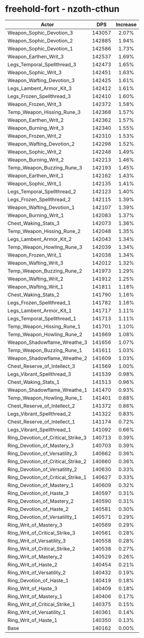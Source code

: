 # freehold-fort - nzoth-cthun
| Actor | DPS | Increase |
|---|:---:|:---:|
|Weapon_Sophic_Devotion_3|143057|2.07%|
|Weapon_Sophic_Devotion_2|142885|1.94%|
|Weapon_Sophic_Devotion_1|142586|1.73%|
|Weapon_Earthen_Writ_3|142537|1.69%|
|Legs_Temporal_Spellthread_3|142473|1.65%|
|Weapon_Sophic_Writ_3|142451|1.63%|
|Weapon_Wafting_Devotion_3|142425|1.61%|
|Legs_Lambent_Armor_Kit_3|142412|1.61%|
|Legs_Frozen_Spellthread_3|142410|1.60%|
|Weapon_Frozen_Writ_3|142372|1.58%|
|Temp_Weapon_Hissing_Rune_3|142368|1.57%|
|Weapon_Earthen_Writ_2|142362|1.57%|
|Weapon_Burning_Writ_3|142340|1.55%|
|Weapon_Frozen_Writ_2|142310|1.53%|
|Weapon_Wafting_Devotion_2|142298|1.52%|
|Weapon_Sophic_Writ_2|142248|1.49%|
|Weapon_Burning_Writ_2|142213|1.46%|
|Temp_Weapon_Buzzing_Rune_3|142193|1.45%|
|Weapon_Earthen_Writ_1|142162|1.43%|
|Weapon_Sophic_Writ_1|142135|1.41%|
|Legs_Temporal_Spellthread_2|142123|1.40%|
|Legs_Frozen_Spellthread_2|142115|1.39%|
|Weapon_Wafting_Devotion_1|142107|1.39%|
|Weapon_Burning_Writ_1|142083|1.37%|
|Chest_Waking_Stats_3|142073|1.36%|
|Temp_Weapon_Hissing_Rune_2|142048|1.35%|
|Legs_Lambent_Armor_Kit_2|142043|1.34%|
|Temp_Weapon_Howling_Rune_3|142039|1.34%|
|Weapon_Frozen_Writ_1|142038|1.34%|
|Weapon_Wafting_Writ_3|142012|1.32%|
|Temp_Weapon_Buzzing_Rune_2|141973|1.29%|
|Weapon_Wafting_Writ_2|141912|1.25%|
|Weapon_Wafting_Writ_1|141811|1.18%|
|Chest_Waking_Stats_2|141790|1.16%|
|Legs_Frozen_Spellthread_1|141782|1.16%|
|Legs_Lambent_Armor_Kit_1|141717|1.11%|
|Legs_Temporal_Spellthread_1|141713|1.11%|
|Temp_Weapon_Hissing_Rune_1|141701|1.10%|
|Temp_Weapon_Howling_Rune_2|141669|1.08%|
|Weapon_Shadowflame_Wreathe_3|141656|1.07%|
|Temp_Weapon_Buzzing_Rune_1|141611|1.03%|
|Weapon_Shadowflame_Wreathe_2|141609|1.03%|
|Chest_Reserve_of_Intellect_3|141569|1.00%|
|Legs_Vibrant_Spellthread_3|141539|0.98%|
|Chest_Waking_Stats_1|141513|0.96%|
|Weapon_Shadowflame_Wreathe_1|141470|0.93%|
|Temp_Weapon_Howling_Rune_1|141401|0.88%|
|Chest_Reserve_of_Intellect_2|141372|0.86%|
|Legs_Vibrant_Spellthread_2|141322|0.83%|
|Chest_Reserve_of_Intellect_1|141174|0.72%|
|Legs_Vibrant_Spellthread_1|141092|0.66%|
|Ring_Devotion_of_Critical_Strike_3|140713|0.39%|
|Ring_Devotion_of_Mastery_3|140703|0.39%|
|Ring_Devotion_of_Versatility_3|140662|0.36%|
|Ring_Devotion_of_Critical_Strike_2|140660|0.36%|
|Ring_Devotion_of_Versatility_2|140630|0.33%|
|Ring_Devotion_of_Critical_Strike_1|140627|0.33%|
|Ring_Devotion_of_Mastery_1|140609|0.32%|
|Ring_Devotion_of_Haste_3|140597|0.31%|
|Ring_Devotion_of_Mastery_2|140590|0.31%|
|Ring_Devotion_of_Haste_2|140581|0.30%|
|Ring_Devotion_of_Versatility_1|140571|0.29%|
|Ring_Writ_of_Mastery_3|140569|0.29%|
|Ring_Writ_of_Critical_Strike_3|140561|0.28%|
|Ring_Writ_of_Versatility_3|140558|0.28%|
|Ring_Writ_of_Critical_Strike_2|140538|0.27%|
|Ring_Writ_of_Mastery_2|140529|0.26%|
|Ring_Writ_of_Haste_2|140454|0.21%|
|Ring_Writ_of_Versatility_2|140432|0.19%|
|Ring_Devotion_of_Haste_1|140419|0.18%|
|Ring_Writ_of_Haste_3|140409|0.18%|
|Ring_Writ_of_Mastery_1|140406|0.17%|
|Ring_Writ_of_Critical_Strike_1|140375|0.15%|
|Ring_Writ_of_Versatility_1|140361|0.14%|
|Ring_Writ_of_Haste_1|140350|0.13%|
|Base|140162|0.00%|
